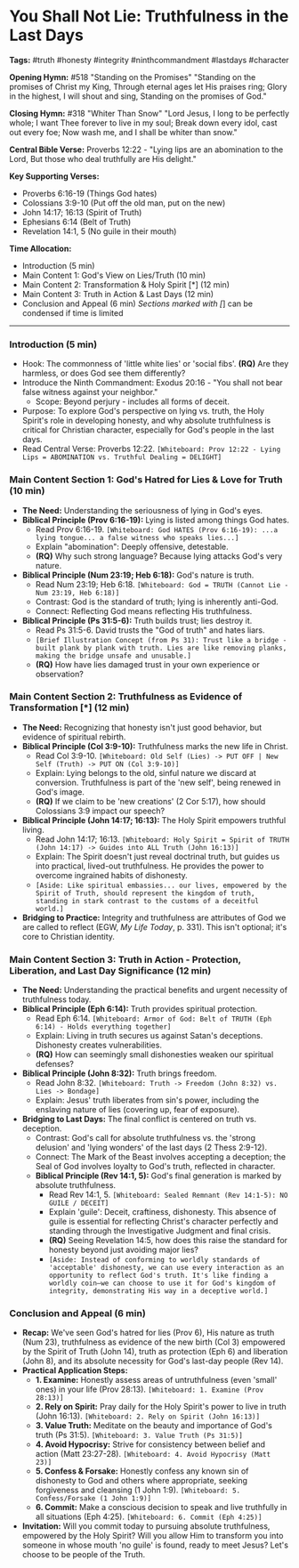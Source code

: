 # You Shall Not Lie: Truthfulness in the Last Days

**Tags:** #truth #honesty #integrity #ninthcommandment #lastdays #character

**Opening Hymn:** #518 "Standing on the Promises" "Standing on the promises of
Christ my King, Through eternal ages let His praises ring; Glory in the highest,
I will shout and sing, Standing on the promises of God."

**Closing Hymn:** #318 "Whiter Than Snow" "Lord Jesus, I long to be perfectly
whole; I want Thee forever to live in my soul; Break down every idol, cast out
every foe; Now wash me, and I shall be whiter than snow."

**Central Bible Verse:** Proverbs 12:22 - "Lying lips are an abomination to the
Lord, But those who deal truthfully are His delight."

**Key Supporting Verses:**

- Proverbs 6:16-19 (Things God hates)
- Colossians 3:9-10 (Put off the old man, put on the new)
- John 14:17; 16:13 (Spirit of Truth)
- Ephesians 6:14 (Belt of Truth)
- Revelation 14:1, 5 (No guile in their mouth)

**Time Allocation:**

- Introduction (5 min)
- Main Content 1: God's View on Lies/Truth (10 min)
- Main Content 2: Transformation & Holy Spirit [*] (12 min)
- Main Content 3: Truth in Action & Last Days (12 min)
- Conclusion and Appeal (6 min) _Sections marked with [_] can be condensed if
  time is limited

---

### Introduction (5 min)

- Hook: The commonness of 'little white lies' or 'social fibs'. **(RQ)** Are
  they harmless, or does God see them differently?
- Introduce the Ninth Commandment: Exodus 20:16 - "You shall not bear false
  witness against your neighbor."
  - Scope: Beyond perjury - includes all forms of deceit.
- Purpose: To explore God's perspective on lying vs. truth, the Holy Spirit's
  role in developing honesty, and why absolute truthfulness is critical for
  Christian character, especially for God's people in the last days.
- Read Central Verse: Proverbs 12:22.
  `[Whiteboard: Prov 12:22 - Lying Lips = ABOMINATION vs. Truthful Dealing = DELIGHT]`

### Main Content Section 1: God's Hatred for Lies & Love for Truth (10 min)

- **The Need:** Understanding the seriousness of lying in God's eyes.
- **Biblical Principle (Prov 6:16-19):** Lying is listed among things God hates.
  - Read Prov 6:16-19.
    `[Whiteboard: God HATES (Prov 6:16-19): ...a lying tongue... a false witness who speaks lies...]`
  - Explain "abomination": Deeply offensive, detestable.
  - **(RQ)** Why such strong language? Because lying attacks God's very nature.
- **Biblical Principle (Num 23:19; Heb 6:18):** God's nature is truth.
  - Read Num 23:19; Heb 6:18.
    `[Whiteboard: God = TRUTH (Cannot Lie - Num 23:19, Heb 6:18)]`
  - Contrast: God is the standard of truth; lying is inherently anti-God.
  - Connect: Reflecting God means reflecting His truthfulness.
- **Biblical Principle (Ps 31:5-6):** Truth builds trust; lies destroy it.
  - Read Ps 31:5-6. David trusts the "God of truth" and hates liars.
  - `[Brief Illustration Concept (from Ps 31): Trust like a bridge - built plank by plank with truth. Lies are like removing planks, making the bridge unsafe and unusable.]`
  - **(RQ)** How have lies damaged trust in your own experience or observation?

### Main Content Section 2: Truthfulness as Evidence of Transformation [*] (12 min)

- **The Need:** Recognizing that honesty isn't just good behavior, but evidence
  of spiritual rebirth.
- **Biblical Principle (Col 3:9-10):** Truthfulness marks the new life in
  Christ.
  - Read Col 3:9-10.
    `[Whiteboard: Old Self (Lies) -> PUT OFF | New Self (Truth) -> PUT ON (Col 3:9-10)]`
  - Explain: Lying belongs to the old, sinful nature we discard at conversion.
    Truthfulness is part of the 'new self', being renewed in God's image.
  - **(RQ)** If we claim to be 'new creations' (2 Cor 5:17), how should
    Colossians 3:9 impact our speech?
- **Biblical Principle (John 14:17; 16:13):** The Holy Spirit empowers truthful
  living.
  - Read John 14:17; 16:13.
    `[Whiteboard: Holy Spirit = Spirit of TRUTH (John 14:17) -> Guides into ALL Truth (John 16:13)]`
  - Explain: The Spirit doesn't just reveal doctrinal truth, but guides us into
    practical, lived-out truthfulness. He provides the power to overcome
    ingrained habits of dishonesty.
  - `[Aside: Like spiritual embassies... our lives, empowered by the Spirit of Truth, should represent the kingdom of truth, standing in stark contrast to the customs of a deceitful world.]`
- **Bridging to Practice:** Integrity and truthfulness are attributes of God we
  are called to reflect (EGW, _My Life Today_, p. 331). This isn't optional;
  it's core to Christian identity.

### Main Content Section 3: Truth in Action - Protection, Liberation, and Last Day Significance (12 min)

- **The Need:** Understanding the practical benefits and urgent necessity of
  truthfulness today.
- **Biblical Principle (Eph 6:14):** Truth provides spiritual protection.
  - Read Eph 6:14.
    `[Whiteboard: Armor of God: Belt of TRUTH (Eph 6:14) - Holds everything together]`
  - Explain: Living in truth secures us against Satan's deceptions. Dishonesty
    creates vulnerabilities.
  - **(RQ)** How can seemingly small dishonesties weaken our spiritual defenses?
- **Biblical Principle (John 8:32):** Truth brings freedom.
  - Read John 8:32.
    `[Whiteboard: Truth -> Freedom (John 8:32) vs. Lies -> Bondage]`
  - Explain: Jesus' truth liberates from sin's power, including the enslaving
    nature of lies (covering up, fear of exposure).
- **Bridging to Last Days:** The final conflict is centered on truth vs.
  deception.
  - Contrast: God's call for absolute truthfulness vs. the 'strong delusion' and
    'lying wonders' of the last days (2 Thess 2:9-12).
  - Connect: The Mark of the Beast involves accepting a deception; the Seal of
    God involves loyalty to God's truth, reflected in character.
  - **Biblical Principle (Rev 14:1, 5):** God's final generation is marked by
    absolute truthfulness.
    - Read Rev 14:1, 5.
      `[Whiteboard: Sealed Remnant (Rev 14:1-5): NO GUILE / DECEIT]`
    - Explain 'guile': Deceit, craftiness, dishonesty. This absence of guile is
      essential for reflecting Christ's character perfectly and standing through
      the Investigative Judgment and final crisis.
    - **(RQ)** Seeing Revelation 14:5, how does this raise the standard for
      honesty beyond just avoiding major lies?
    - `[Aside: Instead of conforming to worldly standards of 'acceptable' dishonesty, we can use every interaction as an opportunity to reflect God's truth. It's like finding a worldly coin—we can choose to use it for God's kingdom of integrity, demonstrating His way in a deceptive world.]`

### Conclusion and Appeal (6 min)

- **Recap:** We've seen God's hatred for lies (Prov 6), His nature as truth (Num
  23), truthfulness as evidence of the new birth (Col 3) empowered by the Spirit
  of Truth (John 14), truth as protection (Eph 6) and liberation (John 8), and
  its absolute necessity for God's last-day people (Rev 14).
- **Practical Application Steps:**
  - **1. Examine:** Honestly assess areas of untruthfulness (even 'small' ones)
    in your life (Prov 28:13). `[Whiteboard: 1. Examine (Prov 28:13)]`
  - **2. Rely on Spirit:** Pray daily for the Holy Spirit's power to live in
    truth (John 16:13). `[Whiteboard: 2. Rely on Spirit (John 16:13)]`
  - **3. Value Truth:** Meditate on the beauty and importance of God's truth (Ps
    31:5). `[Whiteboard: 3. Value Truth (Ps 31:5)]`
  - **4. Avoid Hypocrisy:** Strive for consistency between belief and action
    (Matt 23:27-28). `[Whiteboard: 4. Avoid Hypocrisy (Matt 23)]`
  - **5. Confess & Forsake:** Honestly confess any known sin of dishonesty to
    God and others where appropriate, seeking forgiveness and cleansing (1 John
    1:9). `[Whiteboard: 5. Confess/Forsake (1 John 1:9)]`
  - **6. Commit:** Make a conscious decision to speak and live truthfully in all
    situations (Eph 4:25). `[Whiteboard: 6. Commit (Eph 4:25)]`
- **Invitation:** Will you commit today to pursuing absolute truthfulness,
  empowered by the Holy Spirit? Will you allow Him to transform you into someone
  in whose mouth 'no guile' is found, ready to meet Jesus? Let's choose to be
  people of the Truth.
